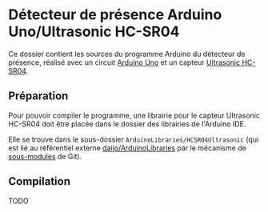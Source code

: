 # Détecteur de présence Arduino Uno/Ultrasonic HC-SR04

Ce dossier contient les sources du programme Arduino du détecteur de présence, réalisé
avec un circuit [Arduino Uno](http://arduino.cc/en/Main/ArduinoBoardUno) et un capteur
[Ultrasonic HC-SR04]().

## Préparation

Pour pouvoir compiler le programme, une librairie pour le capteur Ultrasonic HC-SR04
doit être placée dans le dossier des librairies de l'Arduino IDE.

Elle se trouve dans le sous-dossier `ArduinoLibraries/HCSR04Ultrasonic`
(qui est lié au référentiel externe [daijo/ArduinoLibraries](https://github.com/daijo/ArduinoLibraries)
par le mécanisme de [sous-modules](http://git-scm.com/book/en/v2/Git-Tools-Submodules) de Git).

## Compilation

TODO
